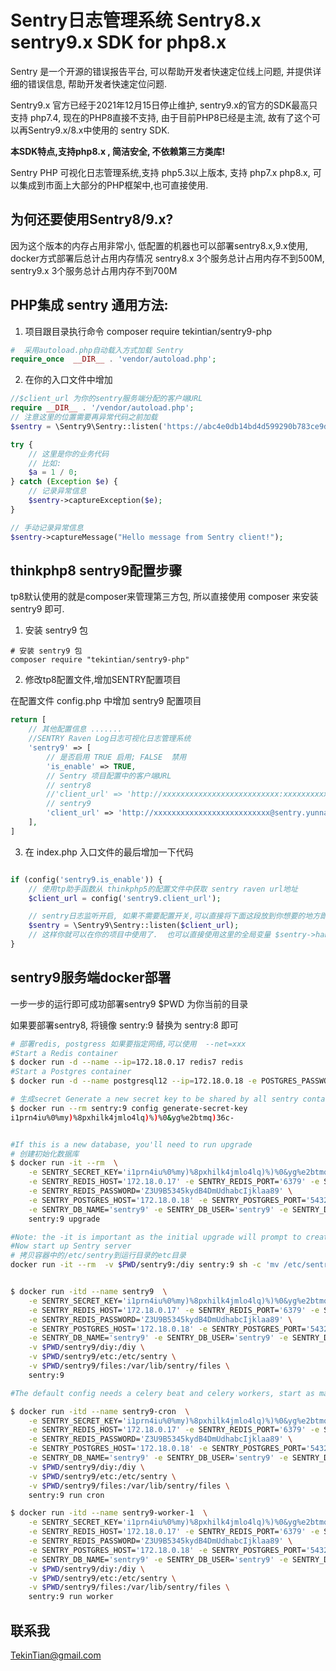 # Sentry日志管理系统 Sentry8.x sentry9.x SDK for php8.x


Sentry 是一个开源的错误报告平台, 可以帮助开发者快速定位线上问题, 并提供详细的错误信息, 帮助开发者快速定位问题.

Sentry9.x 官方已经于2021年12月15日停止维护, sentry9.x的官方的SDK最高只支持 php7.4, 现在的PHP8直接不支持, 由于目前PHP8已经是主流,  故有了这个可以再Sentry9.x/8.x中使用的 sentry SDK.


**本SDK特点,支持php8.x , 简洁安全, 不依赖第三方类库!**


Sentry  PHP 可视化日志管理系统,支持 php5.3以上版本, 支持 php7.x php8.x, 可以集成到市面上大部分的PHP框架中,也可直接使用.

## 为何还要使用Sentry8/9.x? 
 因为这个版本的内存占用非常小, 低配置的机器也可以部署sentry8.x,9.x使用, docker方式部署后总计占用内存情况
sentry8.x  3个服务总计占用内存不到500M,
sentry9.x  3个服务总计占用内存不到700M


## PHP集成 sentry 通用方法:

1. 项目跟目录执行命令  composer require tekintian/sentry9-php

~~~php
#  采用autoload.php自动载入方式加载 Sentry 
require_once  __DIR__ . 'vendor/autoload.php';

~~~

2. 在你的入口文件中增加

~~~php
//$client_url 为你的sentry服务端分配的客户端URL
require __DIR__ . '/vendor/autoload.php';
// 注意这里的位置需要再异常代码之前加载
$sentry = \Sentry9\Sentry::listen('https://abc4e0db14bd4d599290b783ce9ddebe@sentry.tekin.cn/2');

try {
    // 这里是你的业务代码
    // 比如:
    $a = 1 / 0;
} catch (Exception $e) {
    // 记录异常信息
    $sentry->captureException($e);
}

// 手动记录异常信息
$sentry->captureMessage("Hello message from Sentry client!");
~~~


## thinkphp8 sentry9配置步骤
tp8默认使用的就是composer来管理第三方包, 所以直接使用 composer 来安装 sentry9 即可.

1. 安装 sentry9 包
~~~shell
# 安装 sentry9 包
composer require "tekintian/sentry9-php"

~~~

2. 修改tp8配置文件,增加SENTRY配置项目

在配置文件 config.php 中增加 sentry9 配置项目

~~~php
return [
	// 其他配置信息 .......
	//SENTRY Raven Log日志可视化日志管理系统
	'sentry9' => [
		// 是否启用 TRUE 启用; FALSE  禁用
		'is_enable' => TRUE,
		// Sentry 项目配置中的客户端URL 
		// sentry8
		//'client_url' => 'http://xxxxxxxxxxxxxxxxxxxxxxxxxx:xxxxxxxxxxxxxxxxxxxxxxxxxx@sentry.yunnan.ws/1',
		// sentry9
		'client_url' => 'http://xxxxxxxxxxxxxxxxxxxxxxxxxx@sentry.yunnan.ws/1',
	],
]
~~~


3. 在 index.php 入口文件的最后增加一下代码

~~~php

if (config('sentry9.is_enable')) {
	// 使用tp助手函数从 thinkphp5的配置文件中获取 sentry raven url地址
	$client_url = config('sentry9.client_url');

	// sentry日志监听开启, 如果不需要配置开关,可以直接将下面这段放到你想要的地方即可.
	$sentry = \Sentry9\Sentry::listen($client_url);
	// 这样你就可以在你的项目中使用了.  也可以直接使用这里的全局变量 $sentry->handleException($exception);   来记录日志. 详情见demo.php  文件.
}

~~~


## sentry9服务端docker部署

一步一步的运行即可成功部署sentry9
$PWD 为你当前的目录

如果要部署sentry8, 将镜像 sentry:9  替换为  sentry:8 即可


~~~sh
# 部署redis, postgress 如果要指定网络,可以使用  --net=xxx
#Start a Redis container
$ docker run -d --name --ip=172.18.0.17 redis7 redis
#Start a Postgres container
$ docker run -d --name postgresql12 --ip=172.18.0.18 -e POSTGRES_PASSWORD=AbzKGihGWsdfdJkTF789 -e POSTGRES_USER=sentry9 postgres

# 生成secret Generate a new secret key to be shared by all sentry containers. This value will then be used as the SENTRY_SECRET_KEY environment variable.
$ docker run --rm sentry:9 config generate-secret-key
i1prn4iu%0%my)%8pxhilk4jmlo4lq)%)%0&yg%e2btmq)36c-


#If this is a new database, you'll need to run upgrade
# 创建初始化数据库  
$ docker run -it --rm  \
	-e SENTRY_SECRET_KEY='i1prn4iu%0%my)%8pxhilk4jmlo4lq)%)%0&yg%e2btmq)36c-' \
	-e SENTRY_REDIS_HOST='172.18.0.17' -e SENTRY_REDIS_PORT='6379' -e SENTRY_REDIS_DB='9' \
	-e SENTRY_REDIS_PASSWORD='Z3U9B5345kydB4DmUdhabcIjklaa89' \
	-e SENTRY_POSTGRES_HOST='172.18.0.18' -e SENTRY_POSTGRES_PORT='5432' \
	-e SENTRY_DB_NAME='sentry9' -e SENTRY_DB_USER='sentry9' -e SENTRY_DB_PASSWORD='AbzKGihGWsdfdJkTF789' \
	sentry:9 upgrade

#Note: the -it is important as the initial upgrade will prompt to create an initial user and will fail without it
#Now start up Sentry server
# 拷贝容器中的/etc/sentry到运行目录的etc目录
docker run -it --rm  -v $PWD/sentry9:/diy sentry:9 sh -c 'mv /etc/sentry /diy/etc'


$ docker run -itd --name sentry9  \
	-e SENTRY_SECRET_KEY='i1prn4iu%0%my)%8pxhilk4jmlo4lq)%)%0&yg%e2btmq)36c-' \
	-e SENTRY_REDIS_HOST='172.18.0.17' -e SENTRY_REDIS_PORT='6379' -e SENTRY_REDIS_DB='9' \
	-e SENTRY_REDIS_PASSWORD='Z3U9B5345kydB4DmUdhabcIjklaa89' \
	-e SENTRY_POSTGRES_HOST='172.18.0.18' -e SENTRY_POSTGRES_PORT='5432' \
	-e SENTRY_DB_NAME='sentry9' -e SENTRY_DB_USER='sentry9' -e SENTRY_DB_PASSWORD='AbzKGihGWsdfdJkTF789' \
	-v $PWD/sentry9/diy:/diy \
	-v $PWD/sentry9/etc:/etc/sentry \
	-v $PWD/sentry9/files:/var/lib/sentry/files \
	sentry:9

#The default config needs a celery beat and celery workers, start as many workers as you need (each with a unique name)

$ docker run -itd --name sentry9-cron  \
	-e SENTRY_SECRET_KEY='i1prn4iu%0%my)%8pxhilk4jmlo4lq)%)%0&yg%e2btmq)36c-' \
	-e SENTRY_REDIS_HOST='172.18.0.17' -e SENTRY_REDIS_PORT='6379' -e SENTRY_REDIS_DB='9' \
	-e SENTRY_REDIS_PASSWORD='Z3U9B5345kydB4DmUdhabcIjklaa89' \
	-e SENTRY_POSTGRES_HOST='172.18.0.18' -e SENTRY_POSTGRES_PORT='5432' \
	-e SENTRY_DB_NAME='sentry9' -e SENTRY_DB_USER='sentry9' -e SENTRY_DB_PASSWORD='AbzKGihGWsdfdJkTF789' \
	-v $PWD/sentry9/diy:/diy \
	-v $PWD/sentry9/etc:/etc/sentry \
	-v $PWD/sentry9/files:/var/lib/sentry/files \
	sentry:9 run cron

$ docker run -itd --name sentry9-worker-1  \
	-e SENTRY_SECRET_KEY='i1prn4iu%0%my)%8pxhilk4jmlo4lq)%)%0&yg%e2btmq)36c-' \
	-e SENTRY_REDIS_HOST='172.18.0.17' -e SENTRY_REDIS_PORT='6379' -e SENTRY_REDIS_DB='9' \
	-e SENTRY_REDIS_PASSWORD='Z3U9B5345kydB4DmUdhabcIjklaa89' \
	-e SENTRY_POSTGRES_HOST='172.18.0.18' -e SENTRY_POSTGRES_PORT='5432' \
	-e SENTRY_DB_NAME='sentry9' -e SENTRY_DB_USER='sentry9' -e SENTRY_DB_PASSWORD='AbzKGihGWsdfdJkTF789' \
	-v $PWD/sentry9/diy:/diy \
	-v $PWD/sentry9/etc:/etc/sentry \
	-v $PWD/sentry9/files:/var/lib/sentry/files \
	sentry:9 run worker


~~~





## 联系我

TekinTian@gmail.com

